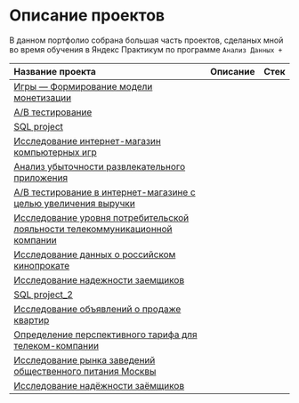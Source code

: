 # Описание проектов

В данном портфолио собрана большая часть проектов, сделаных мной во время обучения в Яндекс Практикум по программе `Анализ Данных +`

| Название проекта |Описание|Стек|
|:-----------------|:-------|:---|
|[Игры — Формирование модели монетизации](https://github.com/KateZaikova/Portfolio/tree/main/Game%20monetization%20model)|
|[A/B тестирование]()|
|[SQL project]()|
|[Исследование интернет-магазин компьютерных игр]()|
|[Анализ убыточности развлекательного приложения]()|
|[A/B тестирование в интернет-магазине с целью увеличения выручки]()|
|[Исследование уровня потребительской лояльности телекоммуникационной компании]()|
|[Исследование данных о российском кинопрокате]()|
|[Исследование надежности заемщиков]()|
|[SQL project_2]()|
|[Исследование объявлений о продаже квартир]()|
|[Определение перспективного тарифа для телеком-компании]()|
|[Исследование рынка заведений общественного питания Москвы]()|
|[Исследование надёжности заёмщиков]()|
